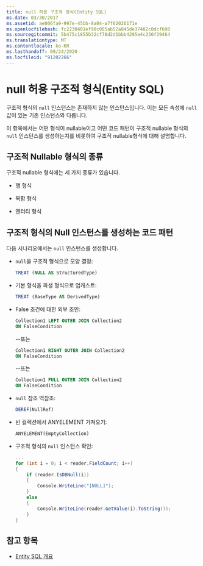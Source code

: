 ```yaml
---
title: null 허용 구조적 형식(Entity SQL)
ms.date: 03/30/2017
ms.assetid: ae006fa9-997e-45bb-8a04-a7f62026171e
ms.openlocfilehash: fc2230401ef98c005ab52a845de37482c0dcf698
ms.sourcegitcommit: 5b475c1855b32cf78d2d1bbb4295e4c236f39464
ms.translationtype: MT
ms.contentlocale: ko-KR
ms.lasthandoff: 09/24/2020
ms.locfileid: "91202266"
---
```

# <a name="nullable-structured-types-entity-sql"></a>null 허용 구조적 형식(Entity SQL)

구조적 형식의 `null` 인스턴스는 존재하지 않는 인스턴스입니다. 이는 모든 속성에 `null` 값이 있는 기존 인스턴스와 다릅니다.  
  
 이 항목에서는 어떤 형식이 nullable이고 어떤 코드 패턴이 구조적 nullable 형식의 `null` 인스턴스를 생성하는지를 비롯하여 구조적 nullable형식에 대해 설명합니다.  
  
## <a name="kinds-of-nullable-structured-types"></a>구조적 Nullable 형식의 종류  

 구조적 nullable 형식에는 세 가지 종류가 있습니다.  
  
- 행 형식  
  
- 복합 형식  
  
- 엔터티 형식  
  
## <a name="code-patterns-that-produce-null-instances-of-structured-types"></a>구조적 형식의 Null 인스턴스를 생성하는 코드 패턴  

 다음 시나리오에서는 `null` 인스턴스를 생성합니다.  
  
- `null`을 구조적 형식으로 모양 결정:  
  
    ```sql  
    TREAT (NULL AS StructuredType)  
    ```  
  
- 기본 형식을 파생 형식으로 업캐스트:  
  
    ```sql  
    TREAT (BaseType AS DerivedType)  
    ```  
  
- False 조건에 대한 외부 조인:  
  
    ```sql  
    Collection1 LEFT OUTER JOIN Collection2  
    ON FalseCondition  
    ```  
  
     --또는  
  
    ```sql  
    Collection1 RIGHT OUTER JOIN Collection2  
    ON FalseCondition  
    ```  
  
     --또는  
  
    ```sql  
    Collection1 FULL OUTER JOIN Collection2  
    ON FalseCondition  
    ```  
  
- `null` 참조 역참조:  
  
    ```sql  
    DEREF(NullRef)  
    ```  
  
- 빈 컬렉션에서 ANYELEMENT 가져오기:  
  
    ```sql  
    ANYELEMENT(EmptyCollection)  
    ```  
  
- 구조적 형식의 `null` 인스턴스 확인:  
  
    ```csharp  
    ...  
    for (int i = 0; i < reader.FieldCount; i++)  
    {  
        if (reader.IsDBNull(i))  
        {  
            Console.WriteLine("[NULL]");  
        }  
        else  
        {  
            Console.WriteLine(reader.GetValue(i).ToString());  
        }  
    }  
    ```  
  
## <a name="see-also"></a>참고 항목

- [Entity SQL 개요](entity-sql-overview.md)
